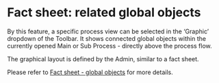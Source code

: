 # Fact sheet: related global objects

By this feature, a specific process view can be selected in the ‘Graphic’ dropdown of the Toolbar. It shows connected global objects within the currently opened Main or Sub Process - directly above the process flow. 

The graphical layout is defined by the Admin, similar to a fact sheet.

Please refer to [Fact sheet - global objects](/docs/admin/administration/fact-sheets/factsheet-global-objects.md) for more details.  